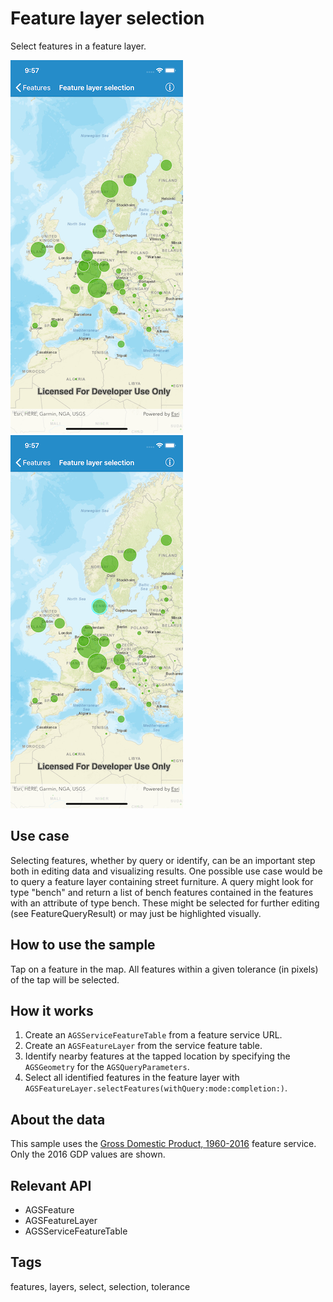 # Feature layer selection

Select features in a feature layer.

![Map with features](feature-layer-selection-1.png)
![Selected feature](feature-layer-selection-2.png)

## Use case

Selecting features, whether by query or identify, can be an important step both in editing data and visualizing results. One possible use case would be to query a feature layer containing street furniture. A query might look for type "bench" and return a list of bench features contained in the features with an attribute of type bench. These might be selected for further editing (see FeatureQueryResult) or may just be highlighted visually.

## How to use the sample

Tap on a feature in the map. All features within a given tolerance (in pixels) of the tap will be selected.

## How it works

1. Create an `AGSServiceFeatureTable` from a feature service URL.
2. Create an `AGSFeatureLayer` from the service feature table.
3. Identify nearby features at the tapped location by specifying the `AGSGeometry` for the `AGSQueryParameters`. 
4. Select all identified features in the feature layer with `AGSFeatureLayer.selectFeatures(withQuery:mode:completion:)`.

## About the data

This sample uses the [Gross Domestic Product, 1960-2016](https://www.arcgis.com/home/item.html?id=0c4b6b70a56b40b08c5b0420c570a6ac) feature service. Only the 2016 GDP values are shown.

## Relevant API

* AGSFeature
* AGSFeatureLayer
* AGSServiceFeatureTable

## Tags

features, layers, select, selection, tolerance
